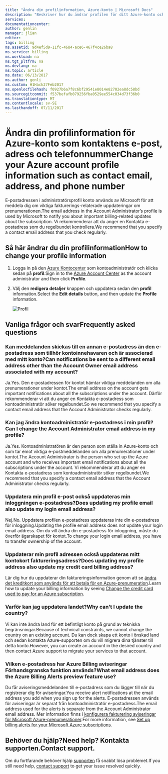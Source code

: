 ```yaml
---
title: "Ändra din profilinformation, Azure-konto | Microsoft Docs"
description: "Beskriver hur du ändrar profilen för ditt Azure-konto och svar på vanliga frågor, till exempel varför du inte ändra land i Azure Kontocenter"
services: 
documentationcenter: 
author: genlin
manager: jlian
editor: 
tags: billing
ms.assetid: 9d4ef5d9-11fc-4684-ace6-467f4ce26ba8
ms.service: billing
ms.workload: na
ms.tgt_pltfrm: na
ms.devlang: na
ms.topic: article
ms.date: 06/13/2017
ms.author: genli
ms.custom: H1Hack27Feb2017
ms.openlocfilehash: f0927b6a7f8c6bf29541e8014e82702ea8dc58bd
ms.sourcegitcommit: f537befafb079256fba0529ee554c034d73f36b0
ms.translationtype: MT
ms.contentlocale: sv-SE
ms.lasthandoff: 07/11/2017
---
```

# <a name="change-your-azure-account-profile-information-such-as-contact-email-address-and-phone-number"></a><span data-ttu-id="06798-103">Ändra din profilinformation för Azure-konto som kontaktens e-post, adress och telefonnummer</span><span class="sxs-lookup"><span data-stu-id="06798-103">Change your Azure account profile information such as contact email, address, and phone number</span></span>
<span data-ttu-id="06798-104">E-postadressen i administratörsprofil konto används av Microsoft för att meddela dig om viktiga fakturerings-relaterade uppdateringar om prenumerationen.</span><span class="sxs-lookup"><span data-stu-id="06798-104">The email address in the Account Administrator’s profile is used by Microsoft to notify you about important billing-related updates about the subscription.</span></span> <span data-ttu-id="06798-105">Vi rekommenderar att du anger en Kontakta e-postadress som du regelbundet kontrollera.</span><span class="sxs-lookup"><span data-stu-id="06798-105">We recommend that you specify a contact email address that you check regularly.</span></span>

## <a name="how-to-change-your-profile-information"></a><span data-ttu-id="06798-106">Så här ändrar du din profilinformation</span><span class="sxs-lookup"><span data-stu-id="06798-106">How to change your profile information</span></span>
1. <span data-ttu-id="06798-107">Logga in på den [Azure Kontocenter](https://account.windowsazure.com/) som kontoadministratör och klicka sedan på **profil**.</span><span class="sxs-lookup"><span data-stu-id="06798-107">Sign in to the [Azure Account Center](https://account.windowsazure.com/) as the account administrator and then click **Profile**.</span></span> 
2. <span data-ttu-id="06798-108">Välj den **redigera detaljer** knappen och uppdatera sedan den **profil** information.</span><span class="sxs-lookup"><span data-stu-id="06798-108">Select the **Edit details** button, and then update the **Profile** information.</span></span>

   ![Profil](./media/billing-how-to-change-azure-account-profile/profile.png)

## <a name="frequently-asked-questions"></a><span data-ttu-id="06798-110">Vanliga frågor och svar</span><span class="sxs-lookup"><span data-stu-id="06798-110">Frequently asked questions</span></span>
### <a name="can-notifications-be-sent-to-a-different-email-address-other-than-the-account-owner-email-address-associated-with-my-account"></a><span data-ttu-id="06798-111">Kan meddelanden skickas till en annan e-postadress än den e-postadress som tillhör kontoinnehavaren och är associerad med mitt konto?</span><span class="sxs-lookup"><span data-stu-id="06798-111">Can notifications be sent to a different email address other than the Account Owner email address associated with my account?</span></span>
<span data-ttu-id="06798-112">Ja.</span><span class="sxs-lookup"><span data-stu-id="06798-112">Yes.</span></span> <span data-ttu-id="06798-113">Den e-postadressen för kontot hämtar viktiga meddelanden om alla prenumerationer under kontot.</span><span class="sxs-lookup"><span data-stu-id="06798-113">The email address on the account gets important notifications about all the subscriptions under the account.</span></span> <span data-ttu-id="06798-114">Därför rekommenderar vi att du anger en Kontakta e-postadress som kontoadministratör söker regelbundet.</span><span class="sxs-lookup"><span data-stu-id="06798-114">So we recommend that you specify a contact email address that the Account Administrator checks regularly.</span></span>

### <a name="can-i-change-the-account-administrator-email-address-in-my-profile"></a><span data-ttu-id="06798-115">Kan jag ändra kontoadministratör e-postadress i min profil?</span><span class="sxs-lookup"><span data-stu-id="06798-115">Can I change the Account Administrator email address in my profile?</span></span>
<span data-ttu-id="06798-116">Ja.</span><span class="sxs-lookup"><span data-stu-id="06798-116">Yes.</span></span> <span data-ttu-id="06798-117">Kontoadministratören är den person som ställa in Azure-konto och som tar emot viktiga e-postmeddelanden om alla prenumerationer under kontot.</span><span class="sxs-lookup"><span data-stu-id="06798-117">The Account Administrator is the person who set up the Azure account and who receives important email notifications about all the subscriptions under the account.</span></span> <span data-ttu-id="06798-118">Vi rekommenderar att du anger en Kontakta e-postadress som kontoadministratör söker regelbundet.</span><span class="sxs-lookup"><span data-stu-id="06798-118">We recommend that you specify a contact email address that the Account Administrator checks regularly.</span></span>

### <a name="does-updating-my-profile-email-also-update-my-login-email-address"></a><span data-ttu-id="06798-119">Uppdatera min profil e-post också uppdateras min inloggningen e-postadress?</span><span class="sxs-lookup"><span data-stu-id="06798-119">Does updating my profile email also update my login email address?</span></span>
<span data-ttu-id="06798-120">Nej.</span><span class="sxs-lookup"><span data-stu-id="06798-120">No.</span></span> <span data-ttu-id="06798-121">Uppdatera profilen e-postadress uppdateras inte din e-postadress för inloggning.</span><span class="sxs-lookup"><span data-stu-id="06798-121">Updating the profile email address does not update your login email address.</span></span> <span data-ttu-id="06798-122">Om du vill ändra din e-postadress för inloggning, måste du överför ägarskapet för kontot.</span><span class="sxs-lookup"><span data-stu-id="06798-122">To change your login email address, you have to transfer ownership of the account.</span></span>

### <a name="does-updating-my-profile-address-also-update-my-credit-card-billing-address"></a><span data-ttu-id="06798-123">Uppdaterar min profil adressen också uppdateras mitt kontokort faktureringsadress?</span><span class="sxs-lookup"><span data-stu-id="06798-123">Does updating my profile address also update my credit card billing address?</span></span>
<span data-ttu-id="06798-124">Lär dig hur du uppdaterar din faktureringsinformation genom att se [ändra det kreditkort som används för att betala för en Azure-prenumeration](billing-how-to-change-credit-card.md).</span><span class="sxs-lookup"><span data-stu-id="06798-124">Learn how to update your billing information by seeing [Change the credit card used to pay for an Azure subscription](billing-how-to-change-credit-card.md).</span></span>

### <a name="why-cant-i-update-the-country"></a><span data-ttu-id="06798-125">Varför kan jag uppdatera landet?</span><span class="sxs-lookup"><span data-stu-id="06798-125">Why can’t I update the country?</span></span>
<span data-ttu-id="06798-126">Vi kan inte ändra land för ett befintligt konto på grund av tekniska begränsningar.</span><span class="sxs-lookup"><span data-stu-id="06798-126">Because of technical constraints, we cannot change the country on an existing account.</span></span> <span data-ttu-id="06798-127">Du kan dock skapa ett konto i önskad land och sedan kontakta Azure-supporten om du vill migrera dina tjänster till detta konto.</span><span class="sxs-lookup"><span data-stu-id="06798-127">However, you can create an account in the desired country and then contact Azure support to migrate your services to that account.</span></span>

### <a name="what-email-address-does-the-azure-billing-alerts-preview-feature-use"></a><span data-ttu-id="06798-128">Vilken e-postadress har Azure Billing aviseringar Förhandsgranska funktion används?</span><span class="sxs-lookup"><span data-stu-id="06798-128">What email address does the Azure Billing Alerts preview feature use?</span></span>
<span data-ttu-id="06798-129">Du får aviseringsmeddelanden till e-postadress som du lägger till när du registrerar dig för aviseringar.</span><span class="sxs-lookup"><span data-stu-id="06798-129">You receive alert notifications at the email address you add when you sign up for the alerts.</span></span> <span data-ttu-id="06798-130">E-postadressen används för aviseringar är separat från kontoadministratör e-postadress.</span><span class="sxs-lookup"><span data-stu-id="06798-130">The email address used for the alerts is separate from the Account Administrator email address.</span></span> <span data-ttu-id="06798-131">Mer information finns i [konfigurera fakturering aviseringar för Microsoft Azure-prenumerationer](billing-set-up-alerts.md).</span><span class="sxs-lookup"><span data-stu-id="06798-131">For more information, see [Set up billing alerts for your Microsoft Azure subscriptions](billing-set-up-alerts.md).</span></span>

## <a name="need-help-contact-support"></a><span data-ttu-id="06798-132">Behöver du hjälp?</span><span class="sxs-lookup"><span data-stu-id="06798-132">Need help?</span></span> <span data-ttu-id="06798-133">Kontakta supporten.</span><span class="sxs-lookup"><span data-stu-id="06798-133">Contact support.</span></span>
<span data-ttu-id="06798-134">Om du fortfarande behöver hjälp [supporten](https://portal.azure.com/?#blade/Microsoft_Azure_Support/HelpAndSupportBlade) få snabbt lösa problemet.</span><span class="sxs-lookup"><span data-stu-id="06798-134">If you still need help, [contact support](https://portal.azure.com/?#blade/Microsoft_Azure_Support/HelpAndSupportBlade) to get your issue resolved quickly.</span></span> 

